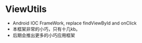 # ViewUtils
* Android IOC FrameWork, replace findViewById and onClick
* 本框架非常的小巧，只有十几kb。
* 后期会推出更多的小巧应用框架
